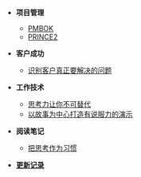 

-  **项目管理**
	- [PMBOK](pm-PMBOK.md)
	- [PRINCE2](pm-PRINCE2.md)

- **客户成功**
	- [识别客户真正要解决的问题](csm-XYProblem.md)

- **工作技术**
	- [思考力让你不可替代](tech-CriticalThinkingSkills.md)
	- [以故事为中心打造有说服力的演示](tech-FiveCannon.md)

- **阅读笔记**
	- [把思考作为习惯](read-ThinkingHabits.md)

- [**更新记录**](changelog.md)
